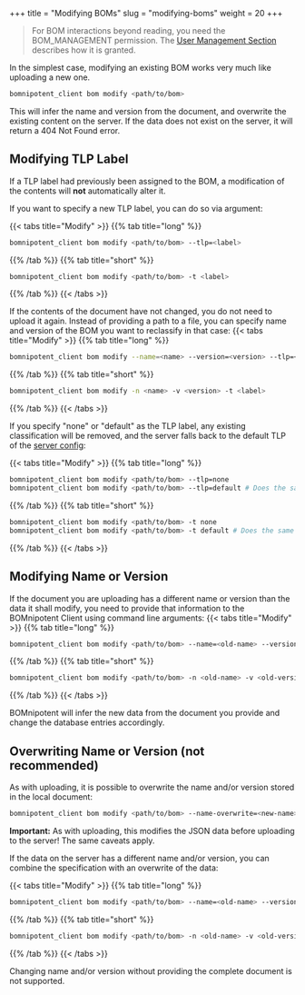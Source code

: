 +++
title = "Modifying BOMs"
slug = "modifying-boms"
weight = 20
+++

> For BOM interactions beyond reading, you need the BOM_MANAGEMENT permission. The [User Management Section](/client/system-manager/user-management/) describes how it is granted.

In the simplest case, modifying an existing BOM works very much like uploading a new one.
```bash
bomnipotent_client bom modify <path/to/bom>
```

This will infer the name and version from the document, and overwrite the existing content on the server. If the data does not exist on the server, it will return a 404 Not Found error.

## Modifying TLP Label

If a TLP label had previously been assigned to the BOM, a modification of the contents will **not** automatically alter it.

If you want to specify a new TLP label, you can do so via argument:

{{< tabs title="Modify" >}}
{{% tab title="long" %}}
```bash
bomnipotent_client bom modify <path/to/bom> --tlp=<label>
```
{{% /tab %}}
{{% tab title="short" %}}
```bash
bomnipotent_client bom modify <path/to/bom> -t <label>
```
{{% /tab %}}
{{< /tabs >}}

If the contents of the document have not changed, you do not need to upload it again. Instead of providing a path to a file, you can specify name and version of the BOM you want to reclassify in that case:
{{< tabs title="Modify" >}}
{{% tab title="long" %}}
```bash
bomnipotent_client bom modify --name=<name> --version=<version> --tlp=<label>
```
{{% /tab %}}
{{% tab title="short" %}}
```bash
bomnipotent_client bom modify -n <name> -v <version> -t <label>
```
{{% /tab %}}
{{< /tabs >}}

If you specify "none" or "default" as the TLP label, any existing classification will be removed, and the server falls back to the default TLP of the [server config](/server/configuration/default-tlp/):

{{< tabs title="Modify" >}}
{{% tab title="long" %}}
```bash
bomnipotent_client bom modify <path/to/bom> --tlp=none
bomnipotent_client bom modify <path/to/bom> --tlp=default # Does the same
```
{{% /tab %}}
{{% tab title="short" %}}
```bash
bomnipotent_client bom modify <path/to/bom> -t none
bomnipotent_client bom modify <path/to/bom> -t default # Does the same
```
{{% /tab %}}
{{< /tabs >}}

## Modifying Name or Version

If the document you are uploading has a different name or version than the data it shall modify, you need to provide that information to the BOMnipotent Client using command line arguments:
{{< tabs title="Modify" >}}
{{% tab title="long" %}}
```bash
bomnipotent_client bom modify <path/to/bom> --name=<old-name> --version=<old-version>
```
{{% /tab %}}
{{% tab title="short" %}}
```bash
bomnipotent_client bom modify <path/to/bom> -n <old-name> -v <old-version>
```
{{% /tab %}}
{{< /tabs >}}

BOMnipotent will infer the new data from the document you provide and change the database entries accordingly.

## Overwriting Name or Version (not recommended)

As with uploading, it is possible to overwrite the name and/or version stored in the local document:

```bash
bomnipotent_client bom modify <path/to/bom> --name-overwrite=<new-name> --version-overwrite=<new-version>
```

**Important:** As with uploading, this modifies the JSON data before uploading to the server! The same caveats apply.

If the data on the server has a different name and/or version, you can combine the specification with an overwrite of the data:

{{< tabs title="Modify" >}}
{{% tab title="long" %}}
```bash
bomnipotent_client bom modify <path/to/bom> --name=<old-name> --version=<old-version> --name-overwrite=<new-name> --version-overwrite=<new-version>
```
{{% /tab %}}
{{% tab title="short" %}}
```bash
bomnipotent_client bom modify <path/to/bom> -n <old-name> -v <old-version> --name-overwrite=<new-name> --version-overwrite=<new-version>
```
{{% /tab %}}
{{< /tabs >}}

Changing name and/or version without providing the complete document is not supported.
